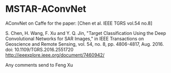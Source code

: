 # MSTAR-AConvNet
AConvNet on Caffe for the paper: [Chen et al. IEEE TGRS vol.54 no.8]

S. Chen, H. Wang, F. Xu and Y. Q. Jin, "Target Classification Using the Deep Convolutional Networks for SAR Images," in IEEE Transactions on Geoscience and Remote Sensing, vol. 54, no. 8, pp. 4806-4817, Aug. 2016.
doi: 10.1109/TGRS.2016.2551720
http://ieeexplore.ieee.org/document/7460942/

Any comments send to Feng Xu
